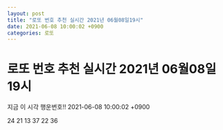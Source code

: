 ```yaml
---
layout: post
title: "로또 번호 추천 실시간 2021년 06월08일19시"
date: 2021-06-08 10:00:02 +0900
categories: 로또
---
```


# 로또 번호 추천 실시간 2021년 06월08일19시

지금 이 시각 행운번호!! 2021-06-08 10:00:02 +0900

 24  21  13  37  22  36 

